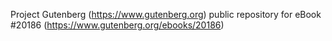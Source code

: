 Project Gutenberg (https://www.gutenberg.org) public repository for eBook #20186 (https://www.gutenberg.org/ebooks/20186)
